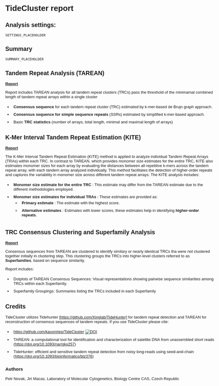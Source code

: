 <style>
     p {
         max-width: 700px;
         text-align: left;
     }
     ul {
         max-width: 700px;
         text-align: left;
     }
     ul li {
         margin-bottom: 0px;
         padding: 5px;
     }   

     body {
       font-family: Verdana, sans-serif;
       font-size: 13px;
       width: 100%;
       max-width: 700px;
       margin: 30px;
       display: block;
       text-align: left;
     }
     .frame {

         width: 100%;
         border: 0px;
         white-space: nowrap;
         text-align: left; 
         margin: 1em 0;
     }
     .helper {
         display: inline-block;
         height: 100%;
         vertical-align: top;
     }
     img {
         background: #FFFFFF;
         vertical-align: top;
     }

     table {
         border-collapse: collapse;
         width: 100%;
     }
     th.date {
         width: 20%
     }
     th.subject {
         width: 70%; /* Not necessary, since only 70% width remains */
     }

     tr {
         border-bottom: 1px solid #ccc;
     }

     th {
         text-align: left;    
     }
     th, td {
         padding: 5px;
     }
</style>
# TideCluster report

## Analysis settings:

    SETTINGS_PLACEHOLDER

## Summary

    SUMMARY_PLACEHOLDER

## Tandem Repeat Analysis (TAREAN)

[**Report**](PREFIX_PLACEHOLDER_tarean_report.html)

Report includes TAREAN analysis for all tandem repeat clusters (TRCs) pass the threshold of the minimamal combined length of tandem repeat arrays within a single cluster

- **Consensus sequence** for each tandem repeat cluster (TRC) estimated by k-mer-based de Brujn graph approach.
- **Consensus sequence for simple sequence repeats** (SSRs) estimated by simplified k-mer-based approach.
- Basic **TRC statistics** (number of arrays, total length, minimal and maximal length of arrays)


## K-Mer Interval Tandem Repeat Estimation (KITE)

[**Report**](PREFIX_PLACEHOLDER_kite_report.html)

The K-Mer Interval Tandem Repeat Estimation (KITE) method is applied to analyze individual Tandem Repeat Arrays (TRAs) within each TRC. In contrast to TAREAN, which provides monomer size estimates for the entire TRC, KITE also estimates monomer sizes for each array by evaluating the distances between all repetitive k-mers across the tandem repeat array, with each tandem array analyzed individually. This method facilitates the detection of higher-order repeats and captures the variability in monomer size across different tandem repeat arrays. The KITE analysis includes: 

- **Monomer size estimate for the entire TRC** : This estimate may differ from the TAREAN estimate due to the different methodologies employed. 
- **Monomer size estimates for individual TRAs** : These estimates are provided as: 
  - **Primary estimate** : The estimate with the highest score. 
  - **Alternative estimates** : Estimates with lower scores, these estimates help in identifying **higher-order repeats**.

## TRC Consensus Clustering and Superfamily Analysis
[**Report**](PREFIX_PLACEHOLDER_trc_superfamilies.html)

Consensus sequences from TAREAN are clustered to identify similary or nearly identical TRCs tha were not clustered together initially in clustering step. This clustering groups the TRCs into higher-level clusters referred to as **Superfamilies**, based on sequence similarity.

Report includes:

- Dotplots of TAREAN Consensus Sequences: Visual representations showing pairwise sequence similarities among TRCs within each Superfamily.
- Superfamily Groupings: Summaries listing the TRCs included in each Superfamily

## Credits

TideCluster utilizes Tidehunter [https://github.com/Xinglab/TideHunter] for tandem repeat detection and TAREAN for reconstruction of consensus sequences of tandem repeats.
If you use TideCluster please cite:

- https://github.com/kavonrtep/TideCluster [![DOI](https://zenodo.org/badge/601111441.svg)](https://zenodo.org/badge/latestdoi/601111441)
- TAREAN: a computational tool for identification and characterization of satellite DNA from unassembled short reads (https://doi.org/10.1093/nar/gkx257) 
- TideHunter: efficient and sensitive tandem repeat detection from noisy long-reads using seed-and-chain (https://doi.org/10.1093/bioinformatics/btz376)

### Authors

Petr Novak, Jiri Macas,  Laboratory of Molecular Cytogenetics, Biology Centre CAS, Czech Republic
